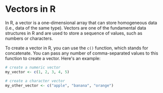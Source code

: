 # Vectors in R

In R, a vector is a one-dimensional array that can store homogeneous data (i.e., data of the same type). Vectors are one of the fundamental data structures in R and are used to store a sequence of values, such as numbers or characters.

To create a vector in R, you can use the `c()` function, which stands for concatenate. You can pass any number of comma-separated values to this function to create a vector. Here's an example:
```r
# create a numeric vector
my_vector <- c(1, 2, 3, 4, 5)

# create a character vector
my_other_vector <- c("apple", "banana", "orange")
```

